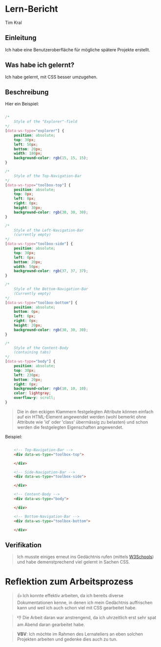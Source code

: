 # Lern-Bericht
Tim Kral

## Einleitung
Ich habe eine Benutzeroberfläche für mögliche spätere Projekte erstellt.

## Was habe ich gelernt?
Ich habe gelernt, mit CSS besser umzugehen.

## Beschreibung
Hier ein Beispiel:
```css

/* 
    Style of the "Explorer"-field
*/
[data-ws-type="explorer"] {
    position: absolute;
    top: 30px;
    left: 50px;
    bottom: 20px;
    width: 180px;
    background-color: rgb(15, 15, 15);
}

/* 
    Style of the Top-Navigation-Bar
*/
[data-ws-type="toolbox-top"] {
    position: absolute;
    top: 0px;
    left: 0px;
    right: 0px;
    height: 30px;
    background-color: rgb(30, 30, 30);
}

/*
    Style of the Left-Navigation-Bar
    (currently empty)
*/
[data-ws-type="toolbox-side"] {
    position: absolute;
    top: 30px;
    left: 0px;
    bottom: 20px;
    width: 50px;
    background-color: rgb(37, 37, 37);
}

/*
    Style of the Bottom-Navigation-Bar
    (Currently empty)
*/
[data-ws-type="toolbox-bottom"] {
    position: absolute;
    bottom: 0px;
    left: 0px;
    right: 0px;
    height: 20px;
    background-color: rgb(30, 30, 30);
}

/*
    Style of the Content-Body
    (containing tabs)
*/
[data-ws-type="body"] {
    position: absolute;
    top: 30px;
    left: 230px;
    bottom: 20px;
    right: 0px;
    background-color: rgb(10, 10, 10);
    color: lightgray;
    overflow-y: scroll;
}

```
> Die in den eckigen Klammern festgelegten Attribute können einfach auf ein HTML-Element angewendet werden (wohl bemerkt ohne Attribute wie 'id' oder 'class' übermässig zu belasten) und schon werden die festgelegten Eigenschaften angewendet. 

Beispiel:

```html

    <!-- Top-Navigation-Bar -->
    <div data-ws-type="toolbox-top">

    </div>

    <!-- Side-Navigation-Bar -->
    <div data-ws-type="toolbox-side">

    </div>

    <!-- Content-Body -->
    <div data-ws-type="body">

    </div>

    <!-- Bottom-Navigation-Bar -->
    <div data-ws-type="toolbox-bottom">

    </div>


```

## Verifikation

> Ich musste einiges erneut ins Gedächtnis rufen (mittels [W3Schools](https://www.w3schools.com/)) und habe demenstprechend viel gelernt in Sachen CSS.

# Reflektion zum Arbeitsprozess

> 👍 Ich konnte effektiv arbeiten, da ich bereits diverse Dokumentationen kenne, in denen ich mein Gedächtnis auffrischen kann und weil ich auch schon viel mit CSS gearbeitet habe.

> 👎 Die Arbeit daran war anstrengend, da ich uhrzeitlich erst sehr spat am Abend daran gearbeitet habe.

> **VBV**: Ich möchte im Rahmen des Lernateliers an eben solchen Projekten arbeiten und gedenke dies auch zu tun.
